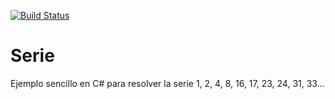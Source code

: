 [![Build Status](https://dev.azure.com/luisbeltranorg/series/_apis/build/status/icebeam7.Serie?branchName=master)](https://dev.azure.com/luisbeltranorg/series/_build/latest?definitionId=2&branchName=master)

# Serie
Ejemplo sencillo en C# para resolver la serie 1, 2, 4, 8, 16, 17, 23, 24, 31, 33...
